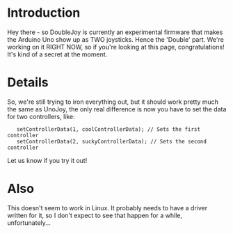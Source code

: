 # Introduction #

Hey there - so DoubleJoy is currently an experimental firmware that makes the Arduino Uno show up as TWO joysticks.  Hence the 'Double' part. We're working on it RIGHT NOW, so if you're looking at this page, congratulations! It's kind of a secret at the moment.

# Details #

So, we're still trying to iron everything out, but it should work pretty much the same as UnoJoy, the only real difference is now you have to set the data for two controllers, like:
```
   setControllerData(1, coolControllerData); // Sets the first controller
   setControllerData(2, suckyControllerData); // Sets the second controller
```

Let us know if you try it out!

# Also #
This doesn't seem to work in Linux.  It probably needs to have a driver written for it, so I don't expect to see that happen for a while, unfortunately...